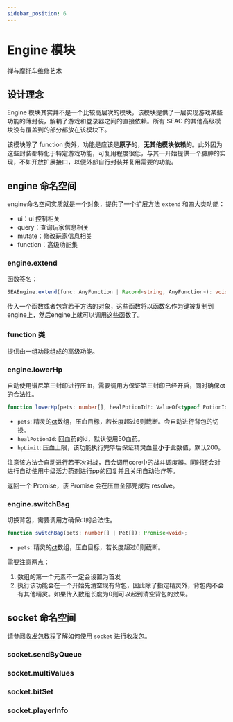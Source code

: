 ```yaml
---
sidebar_position: 6
---
```


# Engine 模块

禅与摩托车维修艺术

## 设计理念

Engine 模块其实并不是一个比较高层次的模块，该模块提供了一层实现游戏某些功能的薄封装，解耦了游戏和登录器之间的直接依赖。所有 SEAC 的其他高级模块没有覆盖到的部分都放在该模块下。

该模块除了 function 类外，功能是应该是**原子**的，**无其他模块依赖**的。此外因为这些封装都特化于特定游戏功能，可复用程度很低，与其一开始提供一个臃肿的实现，不如开放扩展接口，以便外部自行封装并复用需要的功能。

## engine 命名空间

engine命名空间实质就是一个对象，提供了一个扩展方法 `extend` 和四大类功能：

- ui：ui 控制相关
- query：查询玩家信息相关
- mutate：修改玩家信息相关
- function：高级功能集

### engine.extend

函数签名：

```ts
SEAEngine.extend(func: AnyFunction | Record<string, AnyFunction>): void
```

传入一个函数或者包含若干方法的对象，这些函数将以函数名作为键被复制到engine上，然后engine上就可以调用这些函数了。

### function 类

提供由一组功能组成的高级功能。

### engine.lowerHp

自动使用谱尼第三封印进行压血，需要调用方保证第三封印已经开启，同时确保ct的合法性。

```ts
function lowerHp(pets: number[], healPotionId?: ValueOf<typeof PotionId>, hpLimit?: number): Promise<void>;
```

- `pets`: 精灵的[ct](../concepts-and-words.md#catchtime)数组，压血目标，若长度超过6则截断。会自动进行背包的切换。
- `healPotionId`: 回血药的id，默认使用50血药。
- `hpLimit`: 压血上限，该功能执行完毕后保证精灵血量**小于**此数值，默认200。

注意该方法会自动进行若干次对战，且会调用core中的战斗调度器。同时还会对进行自动使用中级活力药剂进行pp的回复并且关闭自动治疗等。

返回一个 Promise，该 Promise 会在压血全部完成后 resolve。

### engine.switchBag

切换背包，需要调用方确保ct的合法性。

```ts
function switchBag(pets: number[] | Pet[]): Promise<void>;
```

- `pets`: 精灵的[ct](../concepts-and-words.md#catchtime)数组，压血目标，若长度超过6则截断。

需要注意两点：

1. 数组的第一个元素不一定会设置为首发
2. 执行该功能会在一个开始先清空现有背包，因此除了指定精灵外，背包内不会有其他精灵。如果传入数组长度为0则可以起到清空背包的效果。

## socket 命名空间

请参阅[收发包教程](./socket.md)了解如何使用 `socket` 进行收发包。

### socket.sendByQueue

### socket.multiValues

### socket.bitSet

### socket.playerInfo
